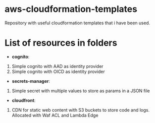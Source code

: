 # aws-cloudformation-templates
Repository with useful cloudformation templates that i have been used.

# List of resources in folders
* __cognito__:
1. Simple cognito with AAD as identity provider
2. Simple cognito with OICD as identity provider

* __secrets-manager__:
1. Simple secret with multiple values to store as params in a JSON file
* __cloudfront__:
1. CDN for static web content with S3 buckets to store code and logs. Allocated with Waf ACL and Lambda Edge